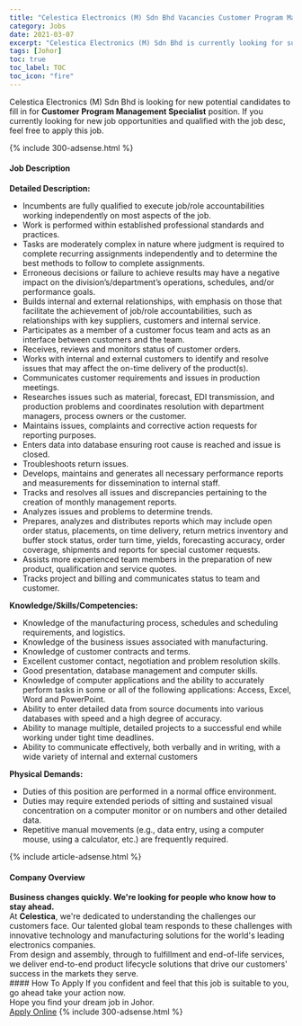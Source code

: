 ```yaml
---
title: "Celestica Electronics (M) Sdn Bhd Vacancies Customer Program Management Specialist" 
category: Jobs 
date: 2021-03-07 
excerpt: "Celestica Electronics (M) Sdn Bhd is currently looking for suitable person to fill in the Customer Program Management Specialist which based in Johor" 
tags: [Johor] 
toc: true 
toc_label: TOC 
toc_icon: "fire" 
--- 
```


<p>Celestica Electronics (M) Sdn Bhd is looking for new potential candidates to fill in for <b>Customer Program Management Specialist</b> position. If you currently looking for new job opportunities and qualified with the job desc, feel free to apply this job.
</p>{% include 300-adsense.html %} 
<div><div><h4>Job Description</h4></div><div><div><span><div><div><strong>Detailed Description:</strong><ul><li>Incumbents are fully qualified to execute job/role accountabilities working independently on most aspects of the job.</li><li>Work is performed within established professional standards and practices.</li><li>Tasks are moderately complex in nature where judgment is required to complete recurring assignments independently and to determine the best methods to follow to complete assignments.</li><li>Erroneous decisions or failure to achieve results may have a negative impact on the division&#8217;s/department&#8217;s operations, schedules, and/or performance goals.</li><li>Builds internal and external relationships, with emphasis on those that facilitate the achievement of job/role accountabilities, such as relationships with key suppliers, customers and internal service.</li><li>Participates as a member of a customer focus team and acts as an interface between customers and the team.</li><li>Receives, reviews and monitors status of customer orders.</li><li>Works with internal and external customers to identify and resolve issues that may affect the on-time delivery of the product(s).</li><li>Communicates customer requirements and issues in production meetings.</li><li>Researches issues such as material, forecast, EDI transmission, and production problems and coordinates resolution with department managers, process owners or the customer.</li><li>Maintains issues, complaints and corrective action requests for reporting purposes.</li><li>Enters data into database ensuring root cause is reached and issue is closed.</li><li>Troubleshoots return issues.</li><li>Develops, maintains and generates all necessary performance reports and measurements for dissemination to internal staff.</li><li>Tracks and resolves all issues and discrepancies pertaining to the creation of monthly management reports.</li><li>Analyzes issues and problems to determine trends.</li><li>Prepares, analyzes and distributes reports which may include open order status, placements, on time delivery, return metrics inventory and buffer stock status, order turn time, yields, forecasting accuracy, order coverage, shipments and reports for special customer requests.</li><li>Assists more experienced team members in the preparation of new product, qualification and service quotes.</li><li>Tracks project and billing and communicates status to team and customer.</li></ul><div><strong>Knowledge/Skills/Competencies:</strong></div><ul><li>Knowledge of the manufacturing process, schedules and scheduling requirements, and logistics.</li><li>Knowledge of the business issues associated with manufacturing.</li><li>Knowledge of customer contracts and terms.</li><li>Excellent customer contact, negotiation and problem resolution skills.</li><li>Good presentation, database management and computer skills.</li><li>Knowledge of computer applications and the ability to accurately perform tasks in some or all of the following applications: Access, Excel, Word and PowerPoint.</li><li>Ability to enter detailed data from source documents into various databases with speed and a high degree of accuracy.</li><li>Ability to manage multiple, detailed projects to a successful end while working under tight time deadlines.</li><li>Ability to communicate effectively, both verbally and in writing, with a wide variety of internal and external customers</li></ul><div><strong>Physical Demands:</strong></div><ul><li>Duties of this position are performed in a normal office environment.</li><li>Duties may require extended periods of sitting and sustained visual concentration on a computer monitor or on numbers and other detailed data.</li><li>Repetitive manual movements (e.g., data entry, using a computer mouse, using a calculator, etc.) are frequently required.</li></ul></div></div></span></div></div></div> 
{% include article-adsense.html %} 
<div><div><h4>Company Overview</h4></div><div><div><span><div><div>
<strong>Business changes quickly. We're looking for people who know how to stay ahead.</strong></div>
<div>
	At <strong>Celestica</strong>, we're dedicated to understanding the challenges our customers face. Our talented global team responds to these challenges with innovative technology and manufacturing solutions for the world's leading electronics companies.</div>
<div>
	From design and assembly, through to fulfillment and end-of-life services, we deliver end-to-end product lifecycle solutions that drive our customers' success in the markets they serve.</div></div></span></div></div></div> 
#### How To Apply 
If you confident and feel that this job is suitable to you, go ahead take your action now. <br/> 
Hope you find your dream job in Johor. <br/> 
<a href="https://www.jobstreet.com.my/en/job/customer-program-management-specialist-4498620?jobId=jobstreet-my-job-4498620&" class="btn btn--info" target="_blank" rel="nofollow noopenner">Apply Online</a> 
{% include 300-adsense.html %} 